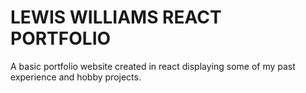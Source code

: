 # LEWIS WILLIAMS REACT PORTFOLIO

A basic portfolio website created in react displaying some of my past experience and hobby projects.